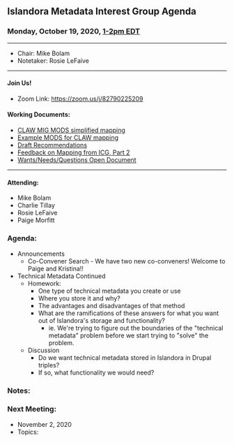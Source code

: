 ## Islandora Metadata Interest Group Agenda
### Monday, October 19, 2020, [1-2pm EDT](http://www.thetimezoneconverter.com/?t=1%20pm&tz=Toronto&)

---
* Chair: Mike Bolam
* Notetaker: Rosie LeFaive

---

#### Join Us!
* Zoom Link: https://zoom.us/j/82790225209

#### Working Documents:
* [CLAW MIG MODS simplified mapping](https://docs.google.com/spreadsheets/d/18u2qFJ014IIxlVpM3JXfDEFccwBZcoFsjbBGpvL0jJI/edit#gid=0)
* [Example MODS for CLAW mapping](https://docs.google.com/spreadsheets/d/1C2Xie7HUDSgRT5v4ldoJvlNdoXz2GHAPvL3PE3TOKW8/edit#gid=1829081124)
* [Draft Recommendations](https://docs.google.com/document/d/15qSO9YcALtYSqd6CUuGx0t8FwUJ5pPwVPz0PA5rU898/edit#heading=h.f9r6knw0rjvu)
* [Feedback on Mapping from ICG, Part 2](https://docs.google.com/document/d/11OpqMMCXM1TFXgsr4yyTQ_cH9DabnD31p7JnuTRQl28/edit?invite=CMWvruEI&ts=5e66437f)
* [Wants/Needs/Questions Open Document](https://docs.google.com/document/d/12Kpb6826TNPzzMuyPS0sESa9TLnmljQmeioWbaPeEdA/edit)

---

#### Attending:
* Mike Bolam
* Charlie Tillay
* Rosie LeFaive
* Paige Morfitt

### Agenda:
* Announcements
  * Co-Convener Search - We have two new co-conveners! Welcome to Paige and Kristina!!
* Technical Metadata Continued
  * Homework:
    * One type of technical metadata you create or use
    * Where you store it and why? 
    * The advantages and disadvantages of that method
    * What are the ramifications of these answers for what you want out of Islandora's storage and functionality?
      * ie. We're trying to figure out the boundaries of the "technical metadata" problem before we start trying to "solve" the problem.
  * Discussion
    * Do we want technical metadata stored in Islandora in Drupal triples? 
    * If so, what functionality we would need?
  
### Notes:


### Next Meeting:
* November 2, 2020
* Topics: 



